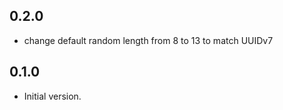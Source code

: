 ## 0.2.0

- change default random length from 8 to 13 to match UUIDv7

## 0.1.0

- Initial version.
